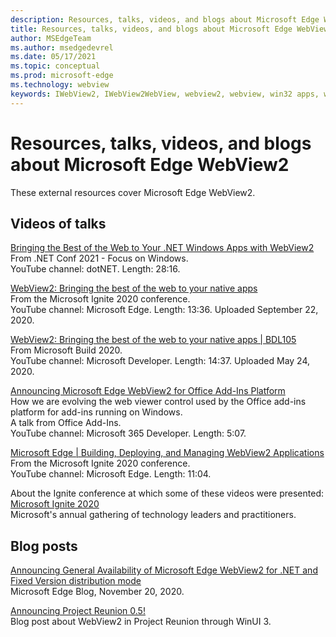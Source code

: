 ```yaml
---
description: Resources, talks, videos, and blogs about Microsoft Edge WebView2
title: Resources, talks, videos, and blogs about Microsoft Edge WebView2
author: MSEdgeTeam
ms.author: msedgedevrel
ms.date: 05/17/2021
ms.topic: conceptual
ms.prod: microsoft-edge
ms.technology: webview
keywords: IWebView2, IWebView2WebView, webview2, webview, win32 apps, win32, edge, ICoreWebView2, ICoreWebView2Host, browser control, edge html
---
```

# Resources, talks, videos, and blogs about Microsoft Edge WebView2

These external resources cover Microsoft Edge WebView2.


## Videos of talks

[Bringing the Best of the Web to Your .NET Windows Apps with WebView2](https://www.youtube.com/watch?v=I_ZBhK9_gTE)  
From .NET Conf 2021 - Focus on Windows.  
YouTube channel: dotNET.  Length: 28:16.
<!-- > [!VIDEO https://www.youtube.com/watch?v=I_ZBhK9_gTE] -->

[WebView2: Bringing the best of the web to your native apps](https://www.youtube.com/watch?v=-ri7TmPeqLc)  
From the Microsoft Ignite 2020 conference.  
YouTube channel: Microsoft Edge.  Length: 13:36.  Uploaded September 22, 2020.
<!-- > [!VIDEO https://www.youtube.com/watch?v=-ri7TmPeqLc] -->

[WebView2: Bringing the best of the web to your native apps | BDL105](https://www.youtube.com/watch?v=P0K3DWp05QQ)  
From Microsoft Build 2020.  
YouTube channel: Microsoft Developer.  Length: 14:37.  Uploaded May 24, 2020.
<!-- > [!VIDEO https://www.youtube.com/watch?v=P0K3DWp05QQ] -->

[Announcing Microsoft Edge WebView2 for Office Add-Ins Platform](https://www.youtube.com/watch?v=D73D-EB89Fs)  
How we are evolving the web viewer control used by the Office add-ins platform for add-ins running on Windows.  
A talk from Office Add-Ins.<!-- is "Office Add-Ins" a conference name? -->  
YouTube channel: Microsoft 365 Developer.  Length: 5:07.
<!-- > [!VIDEO https://www.youtube.com/watch?v=D73D-EB89Fs] -->

[Microsoft Edge | Building, Deploying, and Managing WebView2 Applications](https://www.youtube.com/watch?v=LX-eXvcSx6c)  
From the Microsoft Ignite 2020 conference.  
YouTube channel: Microsoft Edge.  Length: 11:04.
<!-- > [!VIDEO https://www.youtube.com/watch?v=LX-eXvcSx6c] -->

About the Ignite conference at which some of these videos were presented:  
[Microsoft Ignite 2020](https://news.microsoft.com/ignite2020/)  
Microsoft's annual gathering of technology leaders and practitioners.


## Blog posts

<!-- .NET GA Blog Post:  -->
[Announcing General Availability of Microsoft Edge WebView2 for .NET and Fixed Version distribution mode](https://blogs.windows.com/msedgedev/2020/11/20/announcing-general-availability-of-microsoft-edge-webview2-for-net-and-fixed-version-distribution-mode/)  
Microsoft Edge Blog, November 20, 2020.

[Announcing Project Reunion 0.5!](https://blogs.windows.com/windowsdeveloper/2021/03/29/announcing-project-reunion-0-5/)  
Blog post about WebView2 in Project Reunion through WinUI 3.


<!-- ## See also

*  devtools equivalent page
-->

<!-- links -->  
